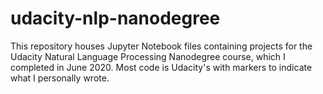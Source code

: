 # udacity-nlp-nanodegree

This repository houses Jupyter Notebook files containing projects for the Udacity Natural Language Processing Nanodegree course, which I completed in June 2020. Most code is Udacity's with markers to indicate what I personally wrote.

